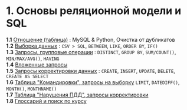 #  1. Основы реляционной модели и SQL

**1.1** [Отношение (таблица)][1_1] : MySQL & Python, Очистка от дубликатов  
**1.2** [Выборка данных][1_2] :  `CSV > SQL`, `BETWEEN`, `LIKE`, `ORDER BY`, `IF()`  
**1.3** [Запросы, групповые операции][1_3] : `DISTINCT`, `GROUP BY`, `SUM/COUNT()`, `MIN/MAX/AVG()`, `HAVING`  
**1.4** [Вложенные запросы][1_4]  
**1.5** [Запросы корректировки данных][1_5] : `CREATE`, `INSERT`, `UPDATE`, `DELETE`, `CREATE AS SELECT`  
**1.6** [Таблица "Командировки", запросы на выборку][1_6] `LIMIT`, `DATEDIFF()`, `MONTH()`, `MONTHNAME()`  
**1.7** [Таблица "Нарушения ПДД", запросы корректировки][1_7]  
**1.8** [Глоссарий и поиск по курсу][1_8]  


[1_1]: https://nbviewer.org/github/mksmpc/SQL_Interactive/blob/main/Part%201/1.1%20Create%20Table.ipynb
[1_2]: https://nbviewer.org/github/mksmpc/SQL_Interactive/blob/main/Part%201/1.2%20Data%20Sampling.ipynb
[1_3]: https://nbviewer.org/github/mksmpc/SQL_Interactive/blob/main/Part%201/1.3%20Group%20Operations.ipynb
[1_4]: https://nbviewer.org/github/mksmpc/SQL_Interactive/blob/main/Part%201/1.4%20Nested%20Queries.ipynb
[1_5]: https://nbviewer.org/github/mksmpc/SQL_Interactive/blob/main/Part%201/1.5%20Modify%20Queries.ipynb
[1_6]: https://nbviewer.org/github/mksmpc/SQL_Interactive/blob/main/Part%201/1.6%20Trip_Table%20Selection%20Queries.ipynb
[1_7]: https://nbviewer.org/github/mksmpc/SQL_Interactive/blob/main/Part%201/1.7%20Fine_Table%20Modify%20Queries.ipynb
[1_8]: https://stepik.org/lesson/583183/step/1?auth=login&unit=577913